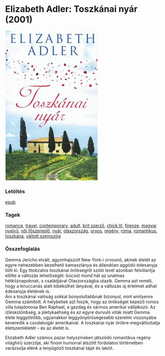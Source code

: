 # <a name="id_1211">Elizabeth Adler: Toszkánai nyár (2001)</a>
<img src="https://github.com/BercziSandor/calibre_lib/raw/main/libs/main/Elizabeth%20Adler/Toszkanai%20nyar%20%281211%29/cover.jpg" alt="cover" width="300"/>

### Letöltés
[epub](https://github.com/BercziSandor/calibre_lib/raw/main/libs/main/Elizabeth%20Adler/Toszkanai%20nyar%20%281211%29/Toszkanai%20nyar%20-%20Elizabeth%20Adler.epub)

### Tagek
[romance](https://github.com/berczisandor/calibre_lib/blob/main/libs/main/tags/romance.md), [travel](https://github.com/berczisandor/calibre_lib/blob/main/libs/main/tags/travel.md), [contemporary](https://github.com/berczisandor/calibre_lib/blob/main/libs/main/tags/contemporary.md), [adult](https://github.com/berczisandor/calibre_lib/blob/main/libs/main/tags/adult.md), [brit szerző](https://github.com/berczisandor/calibre_lib/blob/main/libs/main/tags/brit%20szerz%c5%91.md), [chick lit](https://github.com/berczisandor/calibre_lib/blob/main/libs/main/tags/chick%20lit.md), [firenze](https://github.com/berczisandor/calibre_lib/blob/main/libs/main/tags/firenze.md), [magyar nyelvű](https://github.com/berczisandor/calibre_lib/blob/main/libs/main/tags/magyar%20nyelv%c5%b1.md), [női főszereplő](https://github.com/berczisandor/calibre_lib/blob/main/libs/main/tags/n%c5%91i%20f%c5%91szerepl%c5%91.md), [nyár](https://github.com/berczisandor/calibre_lib/blob/main/libs/main/tags/ny%c3%a1r.md), [olaszország](https://github.com/berczisandor/calibre_lib/blob/main/libs/main/tags/olaszorsz%c3%a1g.md), [orvos](https://github.com/berczisandor/calibre_lib/blob/main/libs/main/tags/orvos.md), [regény](https://github.com/berczisandor/calibre_lib/blob/main/libs/main/tags/reg%c3%a9ny.md), [róma](https://github.com/berczisandor/calibre_lib/blob/main/libs/main/tags/r%c3%b3ma.md), [romantikus](https://github.com/berczisandor/calibre_lib/blob/main/libs/main/tags/romantikus.md), [toszkána](https://github.com/berczisandor/calibre_lib/blob/main/libs/main/tags/toszk%c3%a1na.md), [váltott szemszög](https://github.com/berczisandor/calibre_lib/blob/main/libs/main/tags/v%c3%a1ltott%20szemsz%c3%b6g.md)

### Összefoglalás
<div>
<p>Gemma ​Jericho elvált, agyonhajszolt New York-i orvosnő, akinek életét az egyre nehezebben kezelhető kamaszlánya és állandóan aggódó édesanyja tölti ki. Egy titokzatos toszkánai örökségről szóló levél azonban felvillantja előtte a változás lehetőségét: búcsút mond hát az unalmas hétköznapoknak, s családjával Olaszországba utazik. Gemma azt reméli, hogy a kiruccanás alatt kibékülhet lányával, és a változás új értelmet adhat édesanyja életének is.<br>Ám a toszkánai valóság sokkal bonyolultabbnak bizonyul, mint amilyenre Gemma számított. A helybeliek azt hiszik, hogy az örökséget képező romos villa tulajdonosa Ben Raphael, a gazdag és sármos amerikai vállalkozó. Az ízléskülönbség, a pletykaéhség és az egyre durvuló viták miatt Gemma élete leggyötrőbb, ugyanakkor leggyönyörűségesebb szerelmi viszonyába keveredik a csodabogár amerikaival. A toszkánai nyár örökre megváltoztatja életszemléletét – és az életét is. </p>
<p>Elizabeth Adler számos pazar helyszíneken játszódó romantikus regény világhírű szerzője, aki finom humorral átszőtt fordulatos történetben varázsolja elénk a lenyűgöző toszkánai tájat és lakóit.</p></div>


